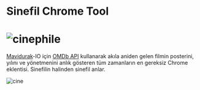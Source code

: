# Sinefil Chrome Tool

![cinephile](http://www.imgim.com/sinefil(1).png)
===
[Mavidurak](http://mavidurak.github.io/)-IO için [OMDb API](http://www.omdbapi.com/) kullanarak akıla aniden gelen filmin 
posterini, yılını ve yönetmenini anlık gösteren tüm zamanların en gereksiz Chrome eklentisi.
Sinefilin halinden sinefil anlar.


![cine](http://imgim.com/959incir9458707.png)
